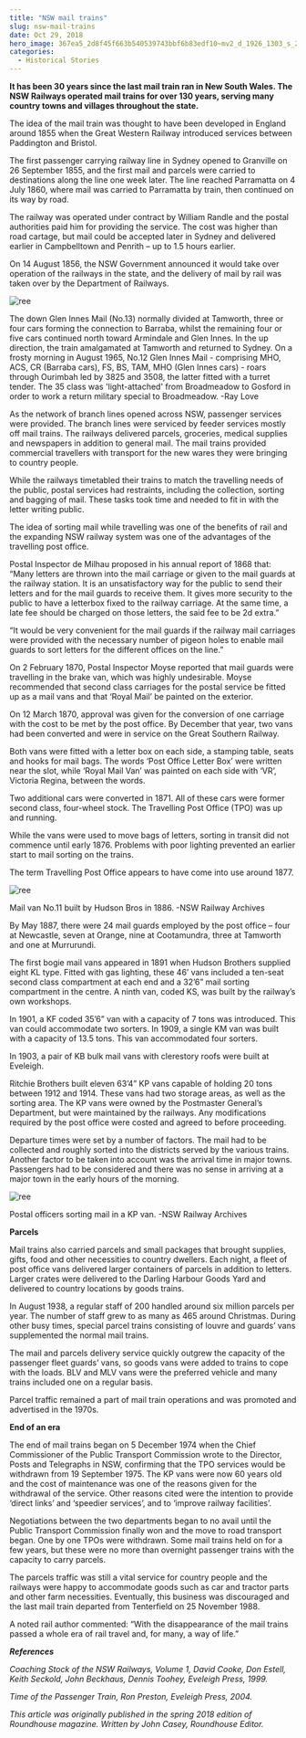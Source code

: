 ```yaml
---
title: "NSW mail trains"
slug: nsw-mail-trains
date: Oct 29, 2018
hero_image: 367ea5_2d8f45f663b540539743bbf6b83edf10~mv2_d_1926_1303_s_2.jpg
categories:
  - Historical Stories
---
```



**It has been 30 years since the last mail train ran in New South Wales. The NSW Railways operated mail trains for over 130 years, serving many country towns and villages throughout the state.**

The idea of the mail train was thought to have been developed in England around 1855 when the Great Western Railway introduced services between Paddington and Bristol.

The first passenger carrying railway line in Sydney opened to Granville on 26 September 1855, and the first mail and parcels were carried to destinations along the line one week later. The line reached Parramatta on 4 July 1860, where mail was carried to Parramatta by train, then continued on its way by road.

The railway was operated under contract by William Randle and the postal authorities paid him for providing the service. The cost was higher than road cartage, but mail could be accepted later in Sydney and delivered earlier in Campbelltown and Penrith – up to 1.5 hours earlier.

On 14 August 1856, the NSW Government announced it would take over operation of the railways in the state, and the delivery of mail by rail was taken over by the Department of Railways.

![ree](367ea5_2d8f45f663b540539743bbf6b83edf10~mv2_d_1926_1303_s_2.jpg)

The down Glen Innes Mail (No.13) normally divided at Tamworth, three or four cars forming the connection to Barraba, whilst the remaining four or five cars continued north toward Armindale and Glen Innes. In the up direction, the train amalgamated at Tamworth and returned to Sydney. On a frosty morning in August 1965, No.12 Glen Innes Mail - comprising MHO, ACS, CR (Barraba cars), FS, BS, TAM, MHO (Glen Innes cars) - roars through Ourimbah led by 3825 and 3508, the latter fitted with a turret tender. The 35 class was 'light-attached' from Broadmeadow to Gosford in order to work a return military special to Broadmeadow. -Ray Love

As the network of branch lines opened across NSW, passenger services were provided. The branch lines were serviced by feeder services mostly off mail trains. The railways delivered parcels, groceries, medical supplies and newspapers in addition to general mail. The mail trains provided commercial travellers with transport for the new wares they were bringing to country people.

While the railways timetabled their trains to match the travelling needs of the public, postal services had restraints, including the collection, sorting and bagging of mail. These tasks took time and needed to fit in with the letter writing public.

The idea of sorting mail while travelling was one of the benefits of rail and the expanding NSW railway system was one of the advantages of the travelling post office.

Postal Inspector de Milhau proposed in his annual report of 1868 that: “Many letters are thrown into the mail carriage or given to the mail guards at the railway station. It is an unsatisfactory way for the public to send their letters and for the mail guards to receive them. It gives more security to the public to have a letterbox fixed to the railway carriage. At the same time, a late fee should be charged on those letters, the said fee to be 2d extra.”

“It would be very convenient for the mail guards if the railway mail carriages were provided with the necessary number of pigeon holes to enable mail guards to sort letters for the different offices on the line.”

On 2 February 1870, Postal Inspector Moyse reported that mail guards were travelling in the brake van, which was highly undesirable. Moyse recommended that second class carriages for the postal service be fitted up as a mail vans and that ‘Royal Mail’ be painted on the exterior.

On 12 March 1870, approval was given for the conversion of one carriage with the cost to be met by the post office. By December that year, two vans had been converted and were in service on the Great Southern Railway.

Both vans were fitted with a letter box on each side, a stamping table, seats and hooks for mail bags. The words ‘Post Office Letter Box’ were written near the slot, while ‘Royal Mail Van’ was painted on each side with ‘VR’, Victoria Regina, between the words.

Two additional cars were converted in 1871. All of these cars were former second class, four-wheel stock. The Travelling Post Office (TPO) was up and running.

While the vans were used to move bags of letters, sorting in transit did not commence until early 1876. Problems with poor lighting prevented an earlier start to mail sorting on the trains.

The term Travelling Post Office appears to have come into use around 1877.

![ree](367ea5_49e7bff71a7241ce81edb32b424a90ea~mv2.jpg)

Mail van No.11 built by Hudson Bros in 1886. -NSW Railway Archives

By May 1887, there were 24 mail guards employed by the post office – four at Newcastle, seven at Orange, nine at Cootamundra, three at Tamworth and one at Murrurundi.

The first bogie mail vans appeared in 1891 when Hudson Brothers supplied eight KL type. Fitted with gas lighting, these 46’ vans included a ten-seat second class compartment at each end and a 32’6” mail sorting compartment in the centre. A ninth van, coded KS, was built by the railway’s own workshops.

In 1901, a KF coded 35’6” van with a capacity of 7 tons was introduced. This van could accommodate two sorters. In 1909, a single KM van was built with a capacity of 13.5 tons. This van accommodated four sorters.

In 1903, a pair of KB bulk mail vans with clerestory roofs were built at Eveleigh.

Ritchie Brothers built eleven 63’4” KP vans capable of holding 20 tons between 1912 and 1914. These vans had two storage areas, as well as the sorting area. The KP vans were owned by the Postmaster General’s Department, but were maintained by the railways. Any modifications required by the post office were costed and agreed to before proceeding.

Departure times were set by a number of factors. The mail had to be collected and roughly sorted into the districts served by the various trains. Another factor to be taken into account was the arrival time in major towns. Passengers had to be considered and there was no sense in arriving at a major town in the early hours of the morning.

![ree](367ea5_3852617b072c486c94498afaabad3653~mv2_d_2000_1426_s_2.jpg)

Postal officers sorting mail in a KP van. -NSW Railway Archives

**Parcels**

Mail trains also carried parcels and small packages that brought supplies, gifts, food and other necessities to country dwellers. Each night, a fleet of post office vans delivered larger containers of parcels in addition to letters. Larger crates were delivered to the Darling Harbour Goods Yard and delivered to country locations by goods trains.

In August 1938, a regular staff of 200 handled around six million parcels per year. The number of staff grew to as many as 465 around Christmas. During other busy times, special parcel trains consisting of louvre and guards’ vans supplemented the normal mail trains.

The mail and parcels delivery service quickly outgrew the capacity of the passenger fleet guards’ vans, so goods vans were added to trains to cope with the loads. BLV and MLV vans were the preferred vehicle and many trains included one on a regular basis.

Parcel traffic remained a part of mail train operations and was promoted and advertised in the 1970s.

**End of an era**

The end of mail trains began on 5 December 1974 when the Chief Commissioner of the Public Transport Commission wrote to the Director, Posts and Telegraphs in NSW, confirming that the TPO services would be withdrawn from 19 September 1975. The KP vans were now 60 years old and the cost of maintenance was one of the reasons given for the withdrawal of the service. Other reasons cited were the intention to provide ‘direct links’ and ‘speedier services’, and to ‘improve railway facilities’.

Negotiations between the two departments began to no avail until the Public Transport Commission finally won and the move to road transport began. One by one TPOs were withdrawn. Some mail trains held on for a few years, but these were no more than overnight passenger trains with the capacity to carry parcels.

The parcels traffic was still a vital service for country people and the railways were happy to accommodate goods such as car and tractor parts and other farm necessities. Eventually, this business was discouraged and the last mail train departed from Tenterfield on 25 November 1988.

A noted rail author commented: “With the disappearance of the mail trains passed a whole era of rail travel and, for many, a way of life.”

***References***

*Coaching Stock of the NSW Railways, Volume 1, David Cooke, Don Estell, Keith Seckold, John Beckhaus, Dennis Toohey, Eveleigh Press, 1999.*

*Time of the Passenger Train, Ron Preston, Eveleigh Press, 2004.*

*This article was originally published in the spring 2018 edition of Roundhouse magazine. Written by John Casey, Roundhouse Editor.*
